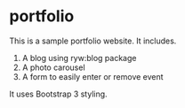 # portfolio

This is a sample portfolio website. 
It includes.
1. A blog using ryw:blog package
2. A photo carousel
3. A form to easily enter or remove event

It uses Bootstrap 3 styling. 
